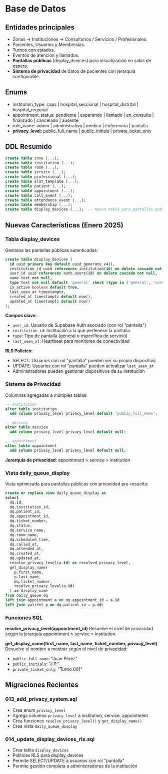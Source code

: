 # Base de Datos

## Entidades principales
- Zonas → Instituciones → Consultorios / Servicios / Profesionales.
- Pacientes, Usuarios y Membresías.
- Turnos con estados.
- Eventos de atención y llamados.
- **Pantallas públicas** (display_devices) para visualización en salas de espera.
- **Sistema de privacidad** de datos de pacientes con jerarquía configurable.

## Enums
- institution_type: caps | hospital_seccional | hospital_distrital | hospital_regional
- appointment_status: pendiente | esperando | llamado | en_consulta | finalizado | cancelado | ausente
- role_name: admin | administrativo | medico | enfermeria | pantalla
- **privacy_level**: public_full_name | public_initials | private_ticket_only

## DDL Resumido
```sql
create table zone (...);
create table institution (...);
create table room (...);
create table service (...);
create table professional (...);
create table slot_template (...);
create table patient (...);
create table appointment (...);
create table call_event (...);
create table attendance_event (...);
create table membership (...);
create table display_devices (...);  -- Nueva tabla para pantallas públicas
```

## Nuevas Características (Enero 2025)

### Tabla display_devices
Gestiona las pantallas públicas autenticadas:

```sql
create table display_devices (
  id uuid primary key default uuid_generate_v4(),
  institution_id uuid references institution(id) on delete cascade not null,
  user_id uuid references auth.users(id) on delete cascade not null,
  name text not null,
  type text not null default 'general' check (type in ('general', 'service_specific')),
  is_active boolean default true,
  last_seen_at timestamptz,
  created_at timestamptz default now(),
  updated_at timestamptz default now()
);
```

**Campos clave:**
- `user_id`: Usuario de Supabase Auth asociado (con rol "pantalla")
- `institution_id`: Institución a la que pertenece la pantalla
- `type`: Tipo de pantalla (general o específica de servicio)
- `last_seen_at`: Heartbeat para monitoreo de conectividad

**RLS Policies:**
- SELECT: Usuarios con rol "pantalla" pueden ver su propio dispositivo
- UPDATE: Usuarios con rol "pantalla" pueden actualizar `last_seen_at`
- Administradores pueden gestionar dispositivos de su institución

### Sistema de Privacidad
Columnas agregadas a múltiples tablas:

```sql
-- institution
alter table institution
  add column privacy_level privacy_level default 'public_full_name';

-- service
alter table service
  add column privacy_level privacy_level default null;

-- appointment
alter table appointment
  add column privacy_level privacy_level default null;
```

**Jerarquía de privacidad**: appointment > service > institution

### Vista daily_queue_display
Vista optimizada para pantallas públicas con privacidad pre-resuelta:

```sql
create or replace view daily_queue_display as
select
  dq.id,
  dq.institution_id,
  dq.patient_id,
  dq.appointment_id,
  dq.ticket_number,
  dq.status,
  dq.service_name,
  dq.room_name,
  dq.scheduled_time,
  dq.called_at,
  dq.attended_at,
  dq.created_at,
  dq.updated_at,
  resolve_privacy_level(a.id) as resolved_privacy_level,
  get_display_name(
    p.first_name,
    p.last_name,
    dq.ticket_number,
    resolve_privacy_level(a.id)
  ) as display_name
from daily_queue dq
left join appointment a on dq.appointment_id = a.id
left join patient p on dq.patient_id = p.id;
```

### Funciones SQL
**resolve_privacy_level(appointment_id)**
Resuelve el nivel de privacidad según la jerarquía appointment > service > institution.

**get_display_name(first_name, last_name, ticket_number, privacy_level)**
Devuelve el nombre a mostrar según el nivel de privacidad:
- `public_full_name`: "Juan Pérez"
- `public_initials`: "J.P."
- `private_ticket_only`: "Turno 001"

## Migraciones Recientes

### 013_add_privacy_system.sql
- Crea enum `privacy_level`
- Agrega columna `privacy_level` a institution, service, appointment
- Crea funciones `resolve_privacy_level()` y `get_display_name()`
- Crea vista `daily_queue_display`

### 014_update_display_devices_rls.sql
- Crea tabla `display_devices`
- Políticas RLS para display_devices
- Permite SELECT/UPDATE a usuarios con rol "pantalla"
- Permite gestión completa a administradores de la institución

